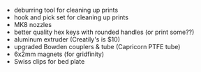 * deburring tool for cleaning up prints
* hook and pick set for cleaning up prints
* MK8 nozzles
* better quality hex keys with rounded handles (or print some??)
* aluminum extruder (Creatily's is $10)
* upgraded Bowden couplers & tube (Capricorn PTFE tube)
* 6x2mm magnets (for gridfinity)
* Swiss clips for bed plate
